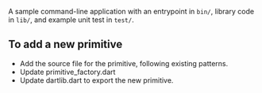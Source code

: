 A sample command-line application with an entrypoint in `bin/`, library code
in `lib/`, and example unit test in `test/`.

## To add a new primitive
* Add the source file for the primitive, following existing patterns.
* Update primitive_factory.dart
* Update dartlib.dart to export the new primitive.
